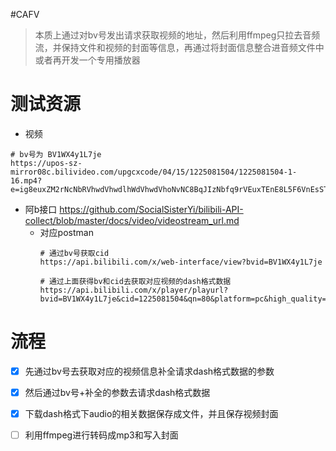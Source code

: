 #CAFV
> 本质上通过对bv号发出请求获取视频的地址，然后利用ffmpeg只拉去音频流，并保持文件和视频的封面等信息，再通过将封面信息整合进音频文件中或者再开发一个专用播放器

# 测试资源
  - 视频
  ```
  # bv号为 BV1WX4y1L7je 
  https://upos-sz-mirror08c.bilivideo.com/upgcxcode/04/15/1225081504/1225081504-1-16.mp4?e=ig8euxZM2rNcNbRVhwdVhwdlhWdVhwdVhoNvNC8BqJIzNbfq9rVEuxTEnE8L5F6VnEsSTx0vkX8fqJeYTj_lta53NCM=&uipk=5&nbs=1&deadline=1706851556&gen=playurlv2&os=08cbv&oi=1947651412&trid=e10b79230f084a6eb20b0522aa3f4637h&mid=0&platform=html5&upsig=f55ed24fb571db9a300d7e8d2998ba49&uparams=e,uipk,nbs,deadline,gen,os,oi,trid,mid,platform&bvc=vod&nettype=0&f=h_0_0&bw=48958&logo=80000000
  ```
  - 阿b接口
    https://github.com/SocialSisterYi/bilibili-API-collect/blob/master/docs/video/videostream_url.md
    - 对应postman
      ```
      # 通过bv号获取cid
      https://api.bilibili.com/x/web-interface/view?bvid=BV1WX4y1L7je
      
      # 通过上面获得bv和cid去获取对应视频的dash格式数据
      https://api.bilibili.com/x/player/playurl?bvid=BV1WX4y1L7je&cid=1225081504&qn=80&platform=pc&high_quality=1 
      ```

# 流程
  - [x] 先通过bv号去获取对应的视频信息补全请求dash格式数据的参数
  - [x] 然后通过bv号+补全的参数去请求dash格式数据
  - [x] 下载dash格式下audio的相关数据保存成文件，并且保存视频封面
  - [ ] 利用ffmpeg进行转码成mp3和写入封面
  